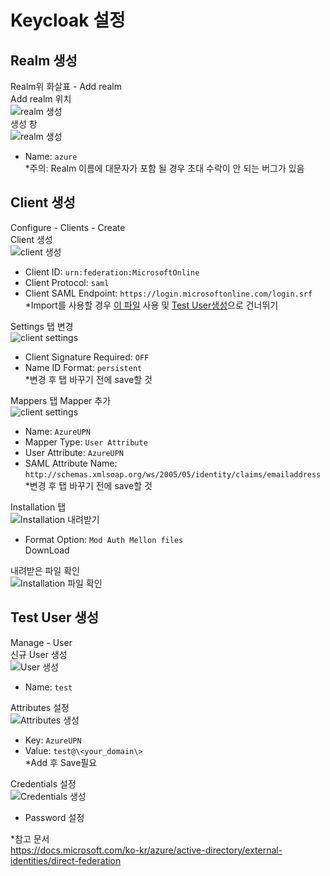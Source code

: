 # Keycloak 설정  
## Realm 생성  
Realm위 화살표 - Add realm  
Add realm 위치  
![realm 생성](./img/realm1.jpg)  
생성 창  
![realm 생성](./img/realm2.jpg)  
- Name: `azure`  
*주의: Realm 이름에 대문자가 포함 될 경우 초대 수락이 안 되는 버그가 있음

## Client 생성  
Configure - Clients - Create  
Client 생성  
![client 생성](./img/client1.jpg)  
- Client ID: `urn:federation:MicrosoftOnline`  
- Client Protocol: `saml`  
- Client SAML Endpoint: `https://login.microsoftonline.com/login.srf`  
*Import를 사용할 경우 [이 파일](./urn_federation_MicrosoftOnline.json) 사용 및 [Test User생성](#Test-User-생성)으로 건너뛰기

Settings 탭 변경  
![client settings](./img/client2.jpg)  
- Client Signature Required: `OFF`  
- Name ID Format: `persistent`  
*변경 후 탭 바꾸기 전에 save할 것  

Mappers 탭 Mapper 추가  
![client settings](./img/client3.jpg)  
- Name: `AzureUPN`
- Mapper Type: `User Attribute`  
- User Attribute: `AzureUPN`  
- SAML Attribute Name: `http://schemas.xmlsoap.org/ws/2005/05/identity/claims/emailaddress`  
*변경 후 탭 바꾸기 전에 save할 것  

Installation 탭   
![Installation 내려받기](./img/client4.jpg)  
- Format Option: `Mod Auth Mellon files`  
DownLoad  

내려받은 파일 확인  
![Installation 파일 확인](./img/client5.jpg)  

## Test User 생성
Manage - User  
신규 User 생성  
![User 생성](./img/user1.jpg)  
- Name: `test`  

Attributes 설정  
![Attributes 생성](./img/user2.jpg)  
- Key: `AzureUPN`  
- Value: `test@\<your_domain\>`  
*Add 후 Save필요

Credentials 설정  
![Credentials 생성](./img/user3.jpg)  
- Password 설정


*참고 문서  
https://docs.microsoft.com/ko-kr/azure/active-directory/external-identities/direct-federation